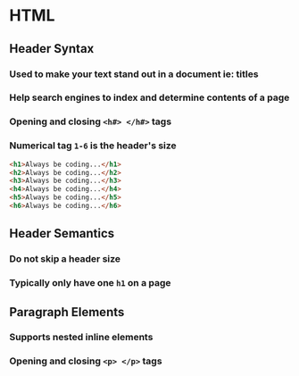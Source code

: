 # HTML

## Header Syntax

### Used to make your text stand out in a document ie: titles

### Help search engines to index and determine contents of a page

### Opening and closing `<h#> </h#>` tags

### Numerical tag `1-6` is the header's size

```html
<h1>Always be coding...</h1>
<h2>Always be coding...</h2>
<h3>Always be coding...</h3>
<h4>Always be coding...</h4>
<h5>Always be coding...</h5>
<h6>Always be coding...</h6>
```

## Header Semantics

### Do not skip a header size

### Typically only have one `h1` on a page

## Paragraph Elements

### Supports nested inline elements

### Opening and closing `<p> </p>` tags
